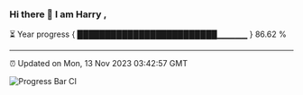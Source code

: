### Hi there 👋 I am Harry , 

⏳ Year progress { █████████████████████████▁▁▁▁▁ } 86.62 %

---

⏰ Updated on Mon, 13 Nov 2023 03:42:57 GMT

![Progress Bar CI](https://github.com/duykhang68/duykhang68/workflows/Progress%20Bar%20CI/badge.svg)
